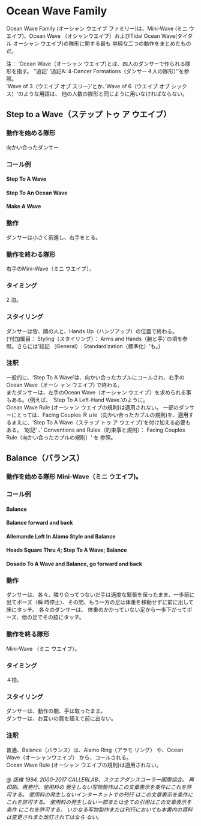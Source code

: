 
# Ocean Wave Family

Ocean Wave Family (オーシャン ウエイブ ファミリー)は、Mini-Wave (ミニ ウエイブ)、Ocean Wave
（オシャンウエイブ）およびTidal Ocean Wave(タイダル オーシャン ウエイブ)の隊形に関する最も
単純な二つの動作をまとめたものだ。

注： ‘Ocean Wave（オーシャン ウエイブ)とは、四人のダンサーで作られる隊形を指す。 ’’追記’
‘追記A: 4-Dancer Formations（ダンサー４人の隊形）’’を参照。  
‘Wave of 3（ウエイブ オブ スリー）’とか、’Wave of 6（ウエイブ オブ シックス）‘のような用語は、
他の人数の隊形と同じように用いなければならない。

## Step to a Wave（ステップ トゥ ア ウエイブ）

### 動作を始める隊形

向かい合ったダンサー

### コール例

#### Step To A Wave
#### Step To An Ocean Wave
#### Make A Wave

### 動作

ダンサーは小さく前進し、右手をとる。

### 動作を終わる隊形

右手のMini-Wave（ミニ ウエイブ）。

### タイミング

2 泊。

### スタイリング

ダンサーは皆、隣の人と、Hands Up（ハンヅアップ）の位置で終わる。  
(‘付加細目： Styling（スタイリング）： Arms and Hands（腕と手）’の項を参照。さらには’総記
（General）: Standardization（標準化）‘も。)

### 注釈

一般的に、‘Step To A Wave’は、向かい合ったカプルにコールされ、右手のOcean Wave（オーシ
ャン ウエイブ) で終わる。  
またダンサーは、左手のOcean Wave（オーシャン ウエイブ）を求められる事もある。（例えば、
‘Step To A Left-Hand Wave.’のように。  
Ocean Wave Rule (オーシャン ウエイブの規則)は適用されない。
一部のダンサーにとっては、Facing Couples Ｒｕle（向かい合ったカプルの規則)を、適用す
るまえに、‘Step To A Wave（ステップ トゥ ア ウエイブ)’を付け加える必要もある。 ’総記‘ 、’
Conventions and Rules（約束事と規則）： Facing Couples Rule（向かい合ったカプルの規則）‘ を
参照。

## Balance（バランス）

### 動作を始める隊形 Mini-Wave（ミニ ウエイブ)。

### コール例

#### Balance
#### Balance forward and back
#### Allemande Left In Alamo Style and Balance
#### Heads Square Thru 4; Step To A Wave; Balance
#### Dosado To A Wave and Balance, go forward and back

### 動作

ダンサーは、各々、隣り合ってつないだ手は適度な緊張を保ったまま、一歩前に出てポーズ（瞬
時停止）、その間、もう一方の足は体重を移動せずに前に出して床にタッチ。 各々のダンサーは、
体重のかかっていない足から一歩下がってポーズ、他の足でその脇にタッチ。

### 動作を終る隊形

Mini-Wave （ミニ ウエイブ）。

### タイミング

４拍。

### スタイリング

ダンサーは、動作の間、手は取ったまま。  
ダンサーは、お互いの肩を超えて前に出ない。

### 注釈

普通、Balance（バランス）は、Alamo Ring（アラモ リング） や、Ocean Wave（オーシャンウエイブ）
から、コールされる。  
Ocean Wave Rule (オーシャン ウエイブの規則)は適用されない。

###### @ 版権 1994, 2000-2017 CALLERLAB、スクエアダンスコーラー国際協会。 再印刷、再発行、使用料の 発生しない写物製作はこの文章表示を条件にこれを許可する。 使用料の発生しないインターネットでの刊行 はこの文章表示を条件にこれを許可する。 使用料の発生しない一部または全ての引用はこの文章表示を条件 にこれを許可する。 いかなる写物製作または刊行においても本書内の資料は変更されまた改訂されてはなら ない。


